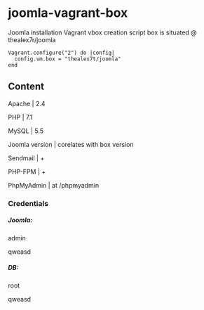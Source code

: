 # joomla-vagrant-box
Joomla installation Vagrant vbox creation script
box is situated @ thealex7r/joomla
```SH
Vagrant.configure("2") do |config|
  config.vm.box = "thealex7t/joomla"
end
```
## Content
Apache | 2.4

PHP | 7.1

MySQL | 5.5

Joomla version | corelates with box version

Sendmail | +

PHP-FPM | +

PhpMyAdmin | at /phpmyadmin

### Credentials
##### Joomla:

admin

qweasd

##### DB:
root

qweasd
